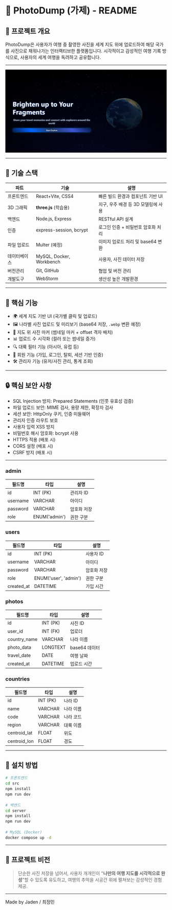 # 📸 PhotoDump (가제) - README

## 🧭 프로젝트 개요
PhotoDump은 사용자가 여행 중 촬영한 사진을 세계 지도 위에 업로드하여 해당 국가를 사진으로 채워나가는 인터랙티브한 플랫폼입니다.
시각적이고 감성적인 여행 기록 방식으로, 사용자의 세계 여행을 독려하고 공유합니다.

---
![img.png](img.png)

---

## 🚀 기술 스택

| 파트           | 기술                       | 설명                     |
|----------------|--------------------------|------------------------|
| 프론트엔드     | React+Vite, CSS4         | 빠른 빌드 환경과 컴포넌트 기반 UI   |
| 3D 그래픽      | **three.js**  (학습용)      | 지구, 우주 배경 등 3D 모델링에 사용 |
| 백엔드         | Node.js, Express         | RESTful API 설계         |
| 인증           | express-session, bcrypt  | 로그인 인증 + 비밀번호 암호화 처리            |
| 파일 업로드     | Multer   (예정)            | 이미지 업로드 처리 및 base64 변환           |
| 데이터베이스   | MySQL, Docker, Workbench | 사용자, 사진 데이터 저장         |
| 버전관리       | Git, GitHub              | 협업 및 버전 관리             |
| 개발도구       | WebStorm                 | 생산성 높은 개발환경            |


---

## 🌟 핵심 기능

- 🌍 세계 지도 기반 UI (국가별 클릭 및 업로드)
- 🖼 나라별 사진 업로드 및 미리보기 (base64 저장, `.webp` 변환 예정)
- 🧷 지도 위 사진 마커 (썸네일 마커 + offset 격자 배치)
- 📊 업로드 수 시각화 (컬러 또는 썸네일 증가)
- 🔍 대륙 필터 기능 (아시아, 유럽 등)
- 🔐 회원 기능 (가입, 로그인, 탈퇴, 세션 기반 인증)
- 🛠 관리자 기능 (유저/사진 관리, 통계 조회)

---

## 🔒 핵심 보안 사항

- SQL Injection 방지: Prepared Statements (인풋 유효성 검증)
- 파일 업로드 보안: MIME 검사, 용량 제한, 확장자 검사
- 세션 보안: HttpOnly 쿠키, 인증 미들웨어
- 관리자 인증 라우트 보호
- 사용자 입력 XSS 방지
- 비밀번호 해시 암호화: bcrypt 사용
- HTTPS 적용 (배포 시)
- CORS 설정 (배포 시)
- CSRF 방지 (배포 시)

---

### admin

| 필드명 |타입 |설명 |
|------|------|------|
|id|	INT (PK)	|관리자 ID|
|username|	VARCHAR	|아이디|
|password|	VARCHAR	|암호화 저장|
|role|	ENUM('admin')	|권한 구분|

### users

|필드명|	타입 |	설명 |
|------|------|------|
|id|	INT (PK)	|사용자 ID|
|username|	VARCHAR	|아이디|
|password|	VARCHAR	|암호화 저장|
|role|	ENUM('user', 'admin')	|권한 구분|
created_at|	DATETIME	|가입 시간|

### photos
| 필드명 | 	타입  |	설명 |
|-----|------|------|
|id	|INT (PK)	|사진 ID|
|user_id|	INT (FK)	|업로더|
|country_name|	VARCHAR	|나라 이름|
|photo_data|	LONGTEXT	|base64 데이터|
|travel_date|	DATE	|여행 날짜|
|created_at|	DATETIME	|업로드 시간|


### countries
| 필드명          | 	타입       | 	설명   |
|--------------|-----------|-------|
| id	          | INT (PK)	 | 나라 ID |
| name         | 	VARCHAR	 | 나라 이름 |
| code         | 	VARCHAR	 | 나라 코드 |
| region       | 	VARCHAR	 | 대륙 이름 |
| centroid_lat | 	FLOAT	   | 위도    |
| centroid_lon | 	FLOAT	   | 경도    |



---

## 🧪 설치 방법

```bash
# 프론트엔드
cd src
npm install
npm run dev

# 백엔드
cd server
npm install
npm run dev

# MySQL (Docker)
docker compose up -d
```

---

## 💬 프로젝트 비전
> 단순한 사진 저장을 넘어서, 사용자 개개인이 "**나만의 여행 지도를 시각적으로 완성**"할 수 있도록 유도하고, 여행의 추억을 시공간 위에 펼쳐보는 감성적인 경험 제공.

---

Made by Jaden / 최정민
